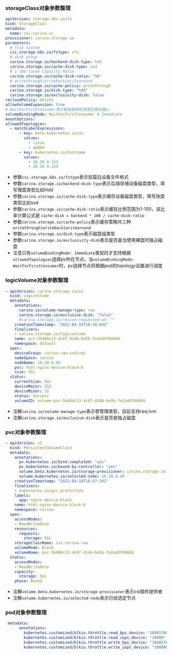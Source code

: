 ### storageClass对象参数整理
```yaml
apiVersion: storage.k8s.io/v1
kind: StorageClass
metadata:
  name: csi-carina-sc
provisioner: carina.storage.io
parameters:
  # file system
  csi.storage.k8s.io/fstype: xfs
  # disk group
  carina.storage.io/backend-disk-type: hdd
  carina.storage.io/cache-disk-type: ssd
  # 1-100 Cache Capacity Ratio
  carina.storage.io/cache-disk-ratio: "50"
  # writethrough/writeback/writearound
  carina.storage.io/cache-policy: writethrough
  carina.storage.io/disk-type: "hdd"
  carina.storage.io/exclusivity-disk: false
reclaimPolicy: Delete
allowVolumeExpansion: true
# WaitForFirstConsumer表示被容器绑定调度后再创建pv
volumeBindingMode: WaitForFirstConsumer # Immediate
mountOptions:
allowedTopologies:
  - matchLabelExpressions:
      - key: beta.kubernetes.io/os
        values:
          - linux
          - amd64
      - key: kubernetes.io/hostname
        values:
          - 10.20.9.153
          - 10.20.9.154
```

- 参数`csi.storage.k8s.io/fstype`表示挂载后设备文件格式
- 参数`carina.storage.io/backend-disk-type`表示后端存储设备磁盘类型，填写慢盘类型比如Hdd
- 参数`carina.storage.io/cache-disk-type`表示缓存设备磁盘类型，填写快盘类型比如ssd
- 参数`carina.storage.io/cache-disk-ratio`表示缓存比例范围为1-100，该比率计算公式是 `cache-disk = backend * 100 / cache-disk-ratio`
- 参数`carina.storage.io/cache-policy`表示缓存策略共三种`writethrough|writeback|writearound`
- 参数`carina.storage.io/disk-type`表示磁盘组类型
- 参数`carina.storage.io/exclusivity-disk`表示是否是当使用裸盘时独占磁盘
- 注意只有`volumeBindingMode: Immediate`类型的才支持根据`allowedTopologies`选择pv所在节点，当`volumeBindingMode: WaitForFirstConsumer`时，pv选择节点将根据pod的topology设置进行调度


### logicVolume对象参数整理
```yaml
- apiVersion: carina.storage.io/v1
  kind: LogicVolume
  metadata:
    annotations:
      carina.io/volume-manage-type: raw
      carina.storage.io/exclusive-disk: "false"
      #carina.storage.io/resize-requested-at: ""
    creationTimestamp: "2022-04-18T10:58:04Z"
    finalizers:
    - carina.storage.io/logicvolume
    name: pvc-5b484c13-4c87-414b-be5b-fe2addf046b9
    namespace: default
  spec:
    deviceGroup: carina-raw-ssd/vdc
    nameSpace: carina
    nodeName: 10.20.9.45
    pvc: html-nginx-device-block-0
    size: 5Gi
  status:
    currentSize: 5Gi
    deviceMajor: 253
    deviceMinor: 32
    status: Success
    volumeID: volume-pvc-5b484c13-4c87-414b-be5b-fe2addf046b9
```
- 注解`carina.io/volume-manage-type`表示卷管理类型，目前支持raw,lvm
- 注解`carina.storage.io/exclusive-disk`表示是否是独占磁盘


### pvc对象参数整理
```yaml
- apiVersion: v1
  kind: PersistentVolumeClaim
  metadata:
    annotations:
      pv.kubernetes.io/bind-completed: "yes"
      pv.kubernetes.io/bound-by-controller: "yes"
      volume.beta.kubernetes.io/storage-provisioner: carina.storage.io
      volume.kubernetes.io/selected-node: 10.20.9.45
    creationTimestamp: "2022-04-18T10:57:34Z"
    finalizers:
    - kubernetes.io/pvc-protection
    labels:
      app: nginx-device-block
    name: html-nginx-device-block-0
    namespace: carina
  spec:
    accessModes:
    - ReadWriteOnce
    resources:
      requests:
        storage: 5Gi
    storageClassName: csi-carina-raw
    volumeMode: Block
    volumeName: pvc-5b484c13-4c87-414b-be5b-fe2addf046b9
  status:
    accessModes:
    - ReadWriteOnce
    capacity:
      storage: 5Gi
    phase: Bound
```
- 注解`volume.beta.kubernetes.io/storage-provisioner`表示csi插件提供者
- 注解`volume.kubernetes.io/selected-node`表示已经选定节点


### pod对象参数整理
```yaml
 metadata:
      annotations:
        kubernetes.customized/blkio.throttle.read_bps_device: "10485760"
        kubernetes.customized/blkio.throttle.read_iops_device: "10000"
        kubernetes.customized/blkio.throttle.write_bps_device: "10485760"
        kubernetes.customized/blkio.throttle.write_iops_device: "100000"
```